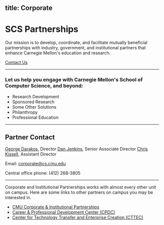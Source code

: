 title: Corporate
---
# SCS Partnerships

Our mission is to develop, coordinate, and facilitate mutually beneficial partnerships with industry, government, and institutional partners that enhance Carnegie Mellon's education and research.

[Contact Us](mailto:corporate@cs.cmu.edu)

* * *

### Let us help you engage with Carnegie Mellon's School of Computer Science, and beyond:

* Research Development
* Sponsored Research
* Some Other Solutions
* Philanthropy
* Professional Education

* * *

## Partner Contact

[George Darakos](directory/george_darakos), Director
[Dan Jenkins](directory/daniel_jenkins), Senior Associate Director
[Chris Kissell](directory/christopher_kissell), Assistant Director

Email: [corporate@cs.cmu.edu](mailto:corporate@cs.cmu.edu)

Central office phone: (412) 268-3805

* * *

Corporate and Institutional Partnerships works with almost every other unit on campus. Here are some links to other partners on campus you may be interested in.

* [CMU Corporate & Institutional Partnerships](https://www.cmu.edu/corporate/)
* [Career & Professional Development Center (CPDC)](https://www.cmu.edu/career/)
* [Center for Technology Transfer and Enterprise Creation (CTTEC)](http://www.cmu.edu/cttec/)
